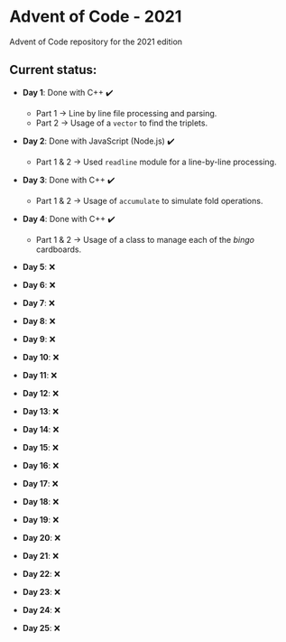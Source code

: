 # Advent of Code - 2021
Advent of Code repository for the 2021 edition

##  Current status:
- **Day 1**: Done with C++ :heavy_check_mark:
    - Part 1 -> Line by line file processing and parsing.
    - Part 2 -> Usage of a `vector` to find the triplets.

 - **Day 2**: Done with JavaScript (Node.js) :heavy_check_mark:
    - Part 1 & 2 -> Used `readline` module for a line-by-line processing.

 - **Day 3**: Done with C++ :heavy_check_mark:
    - Part 1 & 2 -> Usage of `accumulate` to simulate fold operations.

 - **Day 4**: Done with C++ :heavy_check_mark:
    - Part 1 & 2 -> Usage of a class to manage each of the _bingo_ cardboards.

 - **Day 5**: :x:
 - **Day 6**: :x:
 - **Day 7**: :x:
 - **Day 8**: :x:
 - **Day 9**: :x:
 - **Day 10**: :x:
 - **Day 11**: :x:
 - **Day 12**: :x:
 - **Day 13**: :x:
 - **Day 14**: :x:
 - **Day 15**: :x:
 - **Day 16**: :x:
 - **Day 17**: :x:
 - **Day 18**: :x:
 - **Day 19**: :x:
 - **Day 20**: :x:
 - **Day 21**: :x:
 - **Day 22**: :x:
 - **Day 23**: :x:
 - **Day 24**: :x:
 - **Day 25**: :x:
